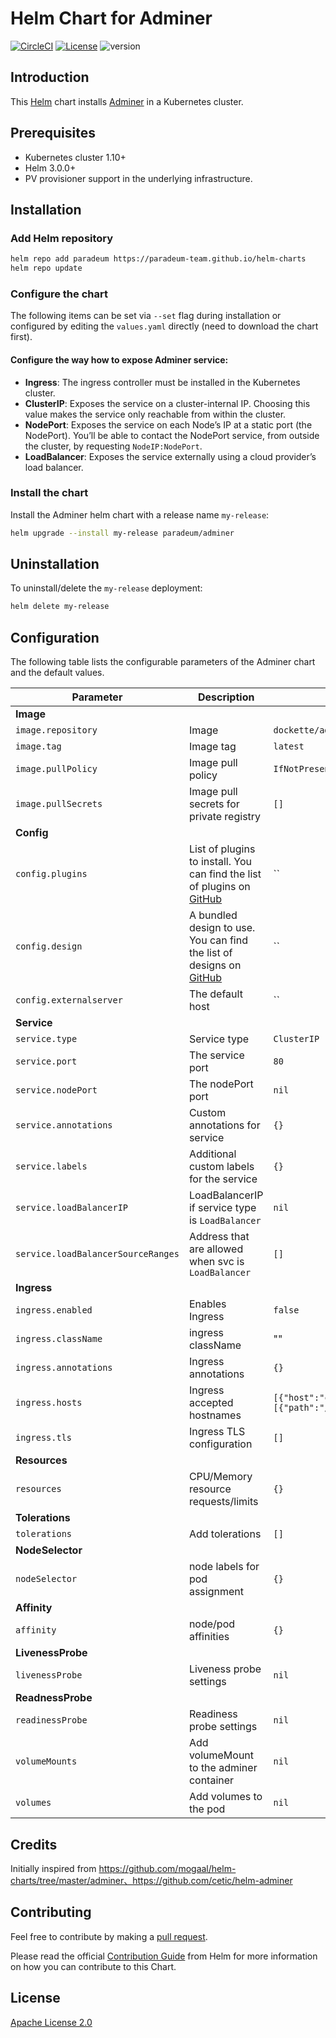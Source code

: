# Helm Chart for Adminer

[![CircleCI](https://circleci.com/gh/cetic/helm-adminer.svg?style=svg)](https://circleci.com/gh/cetic/helm-adminer/tree/master) [![License](https://img.shields.io/badge/License-Apache%202.0-blue.svg)](https://opensource.org/licenses/Apache-2.0) ![version](https://img.shields.io/github/tag/cetic/helm-adminer.svg?label=release)

## Introduction

This [Helm](https://github.com/kubernetes/helm) chart installs [Adminer](https://www.adminer.org) in a Kubernetes cluster.

## Prerequisites

- Kubernetes cluster 1.10+
- Helm 3.0.0+
- PV provisioner support in the underlying infrastructure.

## Installation

### Add Helm repository

```bash
helm repo add paradeum https://paradeum-team.github.io/helm-charts
helm repo update
```

### Configure the chart

The following items can be set via `--set` flag during installation or configured by editing the `values.yaml` directly (need to download the chart first).

#### Configure the way how to expose Adminer service:

- **Ingress**: The ingress controller must be installed in the Kubernetes cluster.
- **ClusterIP**: Exposes the service on a cluster-internal IP. Choosing this value makes the service only reachable from within the cluster.
- **NodePort**: Exposes the service on each Node’s IP at a static port (the NodePort). You’ll be able to contact the NodePort service, from outside the cluster, by requesting `NodeIP:NodePort`.
- **LoadBalancer**: Exposes the service externally using a cloud provider’s load balancer.

### Install the chart

Install the Adminer helm chart with a release name `my-release`:

```bash
helm upgrade --install my-release paradeum/adminer
```

## Uninstallation

To uninstall/delete the `my-release` deployment:

```bash
helm delete my-release
```

## Configuration

The following table lists the configurable parameters of the Adminer chart and the default values.

| Parameter                         | Description                                                             | Default                     |
| --------------------------------- | ----------------------------------------------------------------------- | --------------------------- |
| **Image**                                                                                                                                 |||
| `image.repository`                | Image                                                                   | `dockette/adminer`   |
| `image.tag`                       | Image tag                                                               | `latest` |
| `image.pullPolicy`                | Image pull policy                                                       | `IfNotPresent`              |
| `image.pullSecrets`               | Image pull secrets for private registry                                 | `[]`              |
| **Config**                                                                                                                                |||
| `config.plugins`                  | List of plugins to install. You can find the list of plugins on [GitHub](https://github.com/vrana/adminer/tree/master/plugins)| ``|
| `config.design`                   | A bundled design to use. You can find the list of designs on [GitHub](https://github.com/vrana/adminer/tree/master/designs)| ``|
| `config.externalserver`           | The default host                                                        | ``                          |
| **Service**                                                                                                                               |||
| `service.type`                    | Service type                                                            | `ClusterIP`          |
| `service.port`                    | The service port                                                        | `80`                        |
| `service.nodePort`                | The nodePort port                                                       | `nil`                        |
| `service.annotations`             | Custom annotations for service                                          | `{}`                        |
| `service.labels`                  | Additional custom labels for the service                                | `{}`                        |
| `service.loadBalancerIP`          | LoadBalancerIP if service type is `LoadBalancer`                        | `nil`                       |
| `service.loadBalancerSourceRanges`| Address that are allowed when svc is `LoadBalancer`                     | `[]`                        |
| **Ingress**                                                                                                                               |||
| `ingress.enabled`                 | Enables Ingress                                                         | `false`                     |
| `ingress.className` | ingress className | "" |
| `ingress.annotations`             | Ingress annotations                                                     | `{}`                        |
| `ingress.hosts`                   | Ingress accepted hostnames                                              | `[{"host":"chart-example.local","paths":[{"path":"/","pathType":"ImplementationSpecific"}]}]` |
| `ingress.tls`                     | Ingress TLS configuration                                               | `[]`                        |
| **Resources**                                                                                                                             |||
| `resources`                       | CPU/Memory resource requests/limits                                     | `{}`                        |
| **Tolerations**                                                                                                                           |||
| `tolerations`                     | Add tolerations                                                         | `[]`                        |
| **NodeSelector**                                                                                                                          |||
| `nodeSelector`                    | node labels for pod assignment                                          | `{}`                        |
| **Affinity**                                                                                                                              |||
| `affinity`                        | node/pod affinities                                                     | `{}`                        |
| **LivenessProbe**                                                                                                                         |||
| `livenessProbe`                   | Liveness probe settings                                                 | `nil`                       |
| **ReadnessProbe**                                                                                                                         |||
| `readinessProbe`                  | Readiness probe settings                                                | `nil`                       |
| `volumeMounts`                    | Add volumeMount to the adminer container                                | `nil`                       |
| `volumes`                         | Add volumes to the pod                                                  | `nil`                       |

## Credits

Initially inspired from https://github.com/mogaal/helm-charts/tree/master/adminer、https://github.com/cetic/helm-adminer

## Contributing

Feel free to contribute by making a [pull request](https://github.com/cetic/helm-adminer/pull/new/master).

Please read the official [Contribution Guide](https://github.com/helm/charts/blob/master/CONTRIBUTING.md) from Helm for more information on how you can contribute to this Chart.

## License

[Apache License 2.0](/LICENSE.md)

